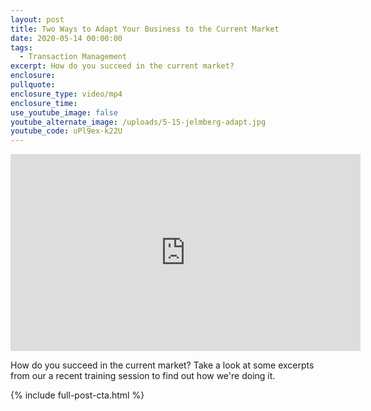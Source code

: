 ```yaml
---
layout: post
title: Two Ways to Adapt Your Business to the Current Market
date: 2020-05-14 00:00:00
tags:
  - Transaction Management
excerpt: How do you succeed in the current market?
enclosure:
pullquote:
enclosure_type: video/mp4
enclosure_time:
use_youtube_image: false
youtube_alternate_image: /uploads/5-15-jelmberg-adapt.jpg
youtube_code: uPl9ex-k22U
---
```


<iframe width="560" height="315" src="https://www.youtube.com/embed/uPl9ex-k22U?rel=0" frameborder="0" allow="accelerometer; autoplay; encrypted-media; gyroscope; picture-in-picture" allowfullscreen></iframe>

How do you succeed in the current market? Take a look at some excerpts from our a recent training session to find out how we're doing it.

{% include full-post-cta.html %}